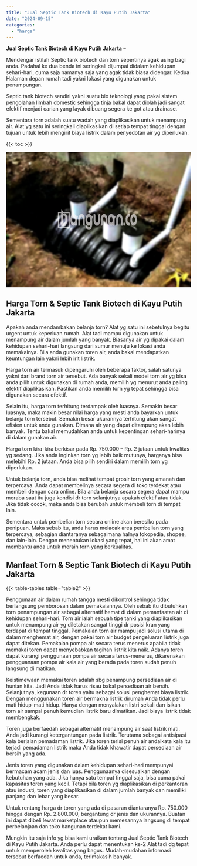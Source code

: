 ```yaml
---
title: "Jual Septic Tank Biotech di Kayu Putih Jakarta"
date: "2024-09-15"
categories: 
  - "harga"
---
```


**Jual Septic Tank Biotech di Kayu Putih Jakarta** –

Mendengar istilah Septic tank biotech dan torn sepertinya agak asing bagi anda. Padahal ke dua benda ini seringkali dijumpai didalam kehidupan sehari-hari, cuma saja namanya saja yang agak tidak biasa didengar. Kedua Halaman depan rumah tadi yakni lokasi yang digunakan untuk penampungan.

Septic tank biotech sendiri yakni suatu bio teknologi yang pakai sistem pengolahan limbah domestic sehingga tinja bakal dapat diolah jadi sangat efektif menjadi carian yang layak dibuang segera ke got atau drainase.

Sementara torn adalah suatu wadah yang diaplikasikan untuk menampung air. Alat yg satu ini seringkali diaplikasikan di setiap tempat tinggal dengan tujuan untuk lebih mengirit biaya listrik dalam penyedotan air yg diperlukan.

{{< toc >}}

![Jual Septic Tank Biotech di Kayu Putih Jakarta](/images/jual-bio-septictank-23.png)

## Harga Torn & Septic Tank Biotech di Kayu Putih Jakarta

Apakah anda mendambakan belanja torn? Alat yg satu ini sebetulnya begitu urgent untuk keperluan rumah. Alat tadi mampu digunakan untuk menampung air dalam jumlah yang banyak. Biasanya air yg dipakai dalam kehidupan sehari-hari langsung dari sumur menuju ke lokasi anda memakainya. Bila anda gunakan toren air, anda bakal mendapatkan keuntungan lain yakni lebih irit listrik.

Harga torn air termasuk dipengaruhi oleh beberapa faktor, salah satunya yakni dari brand torn air tersebut. Ada banyak sekali model torn air yg bisa anda pilih untuk digunakan di rumah anda, memilih yg menurut anda paling efektif diaplikasikan. Pastikan anda memilih torn yg tepat sehingga bisa digunakan secara efektif.

Selain itu, harga torn terhitung terdampak oleh luasnya. Semakin besar luasnya, maka makin besar nilai harga yang mesti anda bayarkan untuk belanja torn tersebut. Semakin besar ukurannya terhitung akan sangat efisien untuk anda gunakan. Dimana air yang dapat ditampung akan lebih banyak. Tentu bakal memudahkan anda untuk kepentingan sehari-harinya di dalam gunakan air.

Harga torn kira-kira berkisar pada Rp. 750.000 – Rp. 2 jutaan untuk kwalitas yg sedang. Jika anda inginkan torn yg lebih baik mutunya, harganya bisa melebihi Rp. 2 jutaan. Anda bisa pilih sendiri dalam memilih torn yg diperlukan.

Untuk belanja torn, anda bisa melihat tempat grosir torn yang amanah dan terpercaya. Anda dapat membelinya secara segera di toko terdekat atau membeli dengan cara online. Bila anda belanja secara segera dapat mampu meraba saat itu juga kondisi dr torn selanjutnya apakah efektif atau tidak. Jika tidak cocok, maka anda bisa berubah untuk membeli torn di tempat lain.

Sementara untuk pembelian torn secara online akan beresiko pada penipuan. Maka sebab itu, anda harus melacak area pembelian torn yang terpercaya, sebagian diantaranya sebagaimana halnya tokopedia, shopee, dan lain-lain. Dengan menentukan lokasi yang tepat, hal ini akan amat membantu anda untuk meraih torn yang berkualitas.

## Manfaat Torn & Septic Tank Biotech di Kayu Putih Jakarta

{{< table-tables table="table2" >}}

Penggunaan air dalam rumah tangga mesti dikontrol sehingga tidak berlangsung pemborosan dalam pemakaiannya. Oleh sebab itu dibutuhkan torn penampungan air sebagai alternatif hemat di dalam pemanfaatan air di kehidupan sehari-hari. Torn air ialah sebuah tipe tanki yang diaplikasikan untuk menampung air yg diletakan sangat tinggi dr posisi kran yang terdapat di tempat tinggal. Pemakaian torn air mampu jadi solusi utama di dalam menghemat air, dengan pakai torn air budget pengeluaran listrik juga dapat ditekan. Pemakaian pompa air secara terus menerus apabila tidak memakai toren dapat menyebabkan tagihan listrik kita naik. Adanya toren dapat kurangi penggunaan pompa air secara terus-menerus, dikarenakan pengguanaan pompa air kala air yang berada pada toren sudah penuh langsung di matikan.

Keistimewaan memakai toren adalah sbg penampung persediaan air di hunian kita. Jadi Anda tidak harus risau bakal persediaan air bersih. Selanjutnya, kegunaan dr toren yaitu sebagai solusi penghemat biaya listrik. Dengan menggunakan toren air bermakna listrik dirumah Anda tidak perlu mati hidup-mati hidup. Hanya dengan menyalakan listri sekali dan isikan torn air sampai penuh kemudian listrik baru dimatikan. Jadi biaya listrik tidak membengkak.

Toren juga berfaedah sebagai alternatif menampung air saat listrik mati. Anda jadi kurangi ketergantungan pada listrik. Terutama sebagai antisipasi kala berjalan pemadaman listrik. Jika toren terisi penuh air andaikata kala itu terjadi pemadaman listrik maka Anda tidak khawatir dapat persediaan air bersih yang ada.

Jenis toren yang digunakan dalam kehidupan sehari-hari mempunyai bermacam acam jenis dan luas. Penggunaanya disesuaikan dengan kebutuhan yang ada. Jika hanya satu tempat tinggal saja, bisa cuma pakai kapasitas toren yang kecil. Tetapi bila toren yg diaplikasikan di perkantoran atau industi, toren yang diaplikasikan di dalam jumlah banyak dan memiliki panjang dan lebar yang besar.

Untuk rentang harga dr toren yang ada di pasaran diantaranya Rp. 750.000 hingga dengan Rp. 2.800.000, bergantung dr jenis dan ukurannya. Buatan ini dapat dibeli lewat marketplace ataupun memesannya langsung di tempat perbelanjaan dan toko bangunan terdekat kami.

Mungkin itu saja info yg bisa kami uraikan tentang Jual Septic Tank Biotech di Kayu Putih Jakarta. Anda perlu dapat menentukan ke-2 Alat tadi dg tepat untuk memperoleh kwalitas yang bagus. Mudah-mudahan informasi tersebut berfaedah untuk anda, terimakasih banyak.

